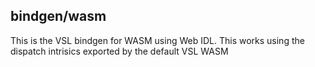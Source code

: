 ## bindgen/wasm
This is the VSL bindgen for WASM using Web IDL. This works using the dispatch
intrisics exported by the default VSL WASM
